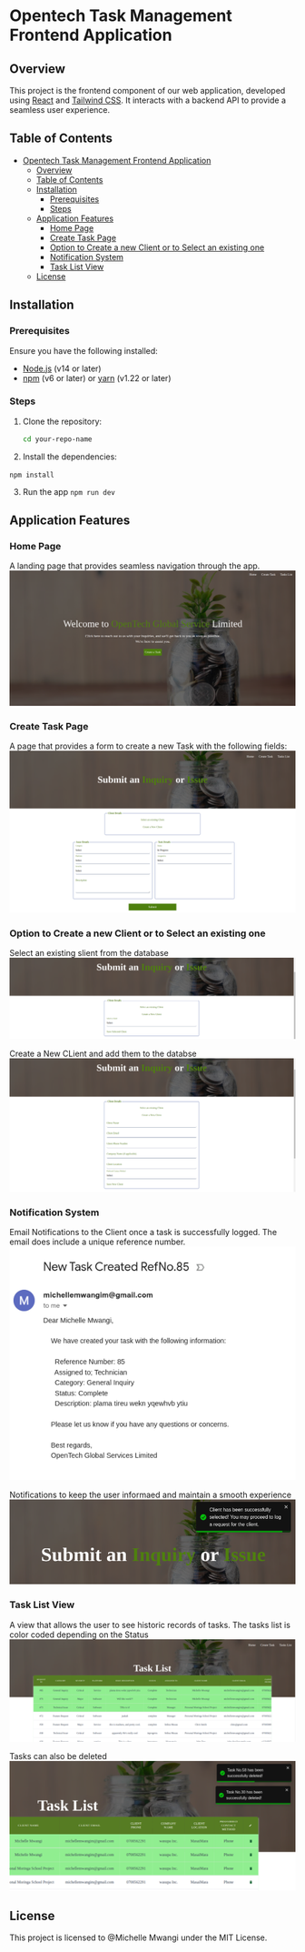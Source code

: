 # Opentech Task Management Frontend Application

## Overview

This project is the frontend component of our web application, developed using [React](https://reactjs.org/) and [Tailwind CSS](https://tailwindcss.com/). It interacts with a backend API to provide a seamless user experience.

## Table of Contents

- [Opentech Task Management Frontend Application](#opentech-task-management-frontend-application)
  - [Overview](#overview)
  - [Table of Contents](#table-of-contents)
  - [Installation](#installation)
    - [Prerequisites](#prerequisites)
    - [Steps](#steps)
  - [Application Features](#application-features)
    - [Home Page](#home-page)
    - [Create Task Page](#create-task-page)
    - [Option to Create a new Client or to Select an existing one](#option-to-create-a-new-client-or-to-select-an-existing-one)
    - [Notification System](#notification-system)
    - [Task List View](#task-list-view)
  - [License](#license)

## Installation

### Prerequisites

Ensure you have the following installed:

- [Node.js](https://nodejs.org/) (v14 or later)
- [npm](https://www.npmjs.com/) (v6 or later) or [yarn](https://yarnpkg.com/) (v1.22 or later)

### Steps

1. Clone the repository:

   ```sh git clone https://github.com/yourusername/your-repo-name.git
   cd your-repo-name
   ```

2. Install the dependencies:

`npm install`

3. Run the app
   `npm run dev`

## Application Features

### Home Page

A landing page that provides seamless navigation through the app.
![alt text](Images/image.png)

### Create Task Page

A page that provides a form to create a new Task with the following fields:
![alt text](Images/image-1.png)

### Option to Create a new Client or to Select an existing one

Select an existing slient from the database
![alt text](Images/image-2.png)

Create a New CLient and add them to the databse
![alt text](Images/image-3.png)

### Notification System

Email Notifications to the Client once a task is successfully logged. The email does include a unique reference number.
![alt text](Images/image-7.png)

Notifications to keep the user informaed and maintain a smooth experience
![alt text](Images/image-4.png)

### Task List View

A view that allows the user to see historic records of tasks.
The tasks list is color coded depending on the Status
![alt text](Images/image-5.png)

Tasks can also be deleted
![alt text](Images/image-6.png)

## License

This project is licensed to @Michelle Mwangi under the MIT License.
